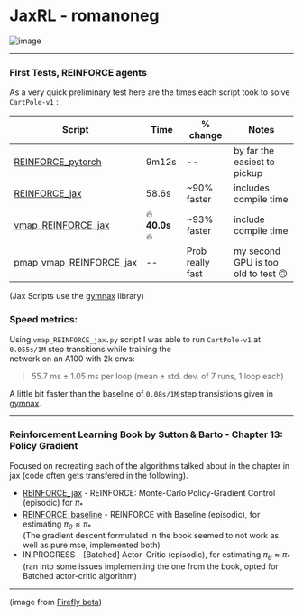# JaxRL - romanoneg

![image](https://github.com/romanoneg/JaxRL/assets/43445765/3a41737e-4be5-4576-83b6-7ea76e25dd60)

---
### First Tests, REINFORCE agents

As a very quick preliminary test here are the times each script took to solve `CartPole-v1` :

| Script        | Time     | % change | Notes |
|--------------|-----------|------------|-----------|
| [REINFORCE_pytorch](https://github.com/romanoneg/JaxRL/blob/main/REINFORCE/REINFORCE_pytorch.py)   | 9m12s   | -- | by far the easiest to pickup        |
| [REINFORCE_jax](https://github.com/romanoneg/JaxRL/blob/main/REINFORCE/REINFORCE_jax.py) | 58.6s  | ~90% faster | includes compile time       |
| [vmap_REINFORCE_jax](https://github.com/romanoneg/JaxRL/blob/main/REINFORCE/vmap_REINFORCE_jax.py)     | 🔥**40.0s**🔥 | ~93% faster | include compile time       |
| pmap_vmap_REINFORCE_jax| --            | Prob really fast| my second GPU is too old to test 🙃  |

(Jax Scripts use the [gymnax](https://github.com/RobertTLange/gymnax) library)

### Speed metrics:

Using `vmap_REINFORCE_jax.py` script I was able to run `CartPole-v1` at `0.055s/1M` step transitions while training the\
network on an A100 with 2k envs:

> 55.7 ms ± 1.05 ms per loop (mean ± std. dev. of 7 runs, 1 loop each)
  
A little bit faster than the baseline of `0.08s/1M` step transistions given in [gymnax](https://github.com/RobertTLange/gymnax).

---
### Reinforcement Learning Book by Sutton & Barto - Chapter 13: Policy Gradient 

Focused on recreating each of the algorithms talked about in the chapter in jax (code often gets transfered in the following).

- [REINFORCE_jax](https://github.com/romanoneg/JaxRL/blob/main/REINFORCE/REINFORCE_jax.py) - REINFORCE: Monte-Carlo Policy-Gradient Control (episodic) for $\pi_*$ 
- [REINFORCE_baseline](https://github.com/romanoneg/JaxRL/blob/main/RLbook/REINFORCE_baseline.py) - REINFORCE with Baseline (episodic), for estimating $\pi_\theta \approx \pi_*$\
      (The gradient descent formulated in the book seemed to not work as well as pure mse, implemented both)
- IN PROGRESS - \[Batched\] Actor–Critic (episodic), for estimating $\pi_\theta \approx \pi_*$\
	(ran into some issues implementing the one from the book, opted for Batched actor-critic algorithm)

---

(image from [Firefly beta](https://www.adobe.com/sensei/generative-ai/firefly.html))
